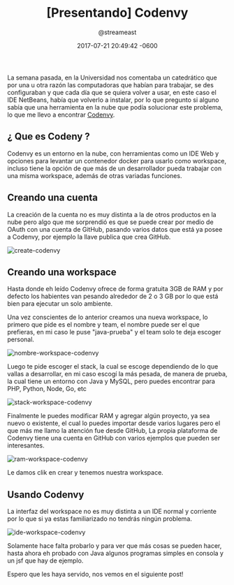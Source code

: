 ﻿---
layout: post
title:  "[Presentando] Codenvy"
date:   2017-07-21 20:49:42 -0600
author: "@streameast"
categories: codenvy docker ide nube
comments: yes
---

La semana pasada, en la Universidad nos comentaba un catedrático que por una
u otra razón las computadoras que habían para trabajar, se des configuraban
y que cada día que se quiera volver a usar, en este caso el IDE NetBeans, había
que volverlo a instalar, por lo que pregunto si alguno sabía que una herramienta
en la nube que podía solucionar este problema, lo que me llevo a encontrar 
[Codenvy](https://codenvy.com).

## ¿ Que es Codeny ?

Codenvy es un entorno en la nube, con herramientas como un IDE Web y opciones
para levantar un contenedor docker para usarlo como workspace, incluso 
tiene la opción de que más de un desarrollador pueda trabajar con una misma 
workspace, además de otras variadas funciones.

## Creando una cuenta

La creación de la cuenta no es muy distinta a la de otros productos en la nube
pero algo que me sorprendió es que se puede crear por medio de OAuth con una 
cuenta de GitHub, pasando varios datos que está ya posee a Codenvy, por 
ejemplo la llave publica que crea GitHub.

![create-codenvy](https://preview.ibb.co/gBsMKk/create_codenvy.png)

## Creando una workspace

Hasta donde eh leído Codenvy ofrece de forma gratuita 3GB de RAM y por defecto
los habientes van pesando alrededor de 2 o 3 GB por lo que está bien para 
ejecutar un solo ambiente.

Una vez conscientes de lo anterior creamos una nueva workspace, lo primero que 
pide es el nombre y team, el nombre puede ser el que prefieras, en mi caso le 
puse "java-prueba" y el team solo te deja escoger personal.

![nombre-workspace-codenvy](https://preview.ibb.co/frGyFQ/nombre_workspace_codenvy.png)

Luego te pide escoger el stack, la cual se escoge dependiendo de lo que vallas
a desarrollar, en mi caso escogí la más pesada, de manera de prueba, la cual
tiene un entorno con Java y MySQL, pero puedes encontrar para PHP, Python, 
Node, Go, etc

![stack-workspace-codenvy](https://preview.ibb.co/ccbLUk/stack_workspace_codenvy.png)

Finalmente le puedes modificar RAM y agregar algún proyecto, ya sea nuevo
o existente, el cual lo puedes importar desde varios lugares pero el que
más me llamo la atención fue desde GitHub, La propia plataforma de Codenvy
tiene una cuenta en GitHub con varios ejemplos que pueden ser interesantes.

![ram-workspace-codenvy](https://preview.ibb.co/fLD0Uk/ram_workspace_codenvy.png)

Le damos clik en crear y tenemos nuestra workspace.

## Usando Codenvy

La interfaz del workspace no es muy distinta a un IDE normal y corriente 
por lo que si ya estas familiarizado no tendrás ningún problema.

![ide-workspace-codenvy](https://preview.ibb.co/gqK2aQ/ide_workspace_codenvy.png)

Solamente hace falta probarlo y para ver que más cosas se pueden hacer, hasta
ahora eh probado con Java algunos programas simples en consola y un jsf 
que hay de ejemplo.

Espero que les haya servido, nos vemos en el siguiente post!




